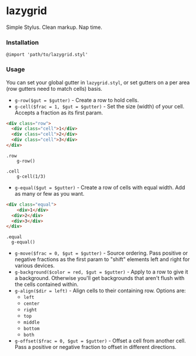 # lazygrid

Simple Stylus. Clean markup. Nap time.


### Installation

`@import 'path/to/lazygrid.styl'`


### Usage

You can set your global gutter in `lazygrid.styl`, or set gutters on a per area (row gutters need to match cells) basis.

- `g-row($gut = $gutter)` - Create a row to hold cells.
- `g-cell($frac = 1, $gut = $gutter)` - Set the size (width) of your cell. Accepts a fraction as its first param.

```html
<div class="row">
  <div class="cell">1</div>
  <div class="cell">2</div>
  <div class="cell">3</div>
</div>
```

```stylus
.row
	g-row()

.cell
	g-cell(1/3)
```

- `g-equal($gut = $gutter)` - Create a row of cells with equal width. Add as many or few as you want.

```html
<div class="equal">
	<div>1</div>
  <div>2</div>
  <div>3</div>
</div>
```

```stylus
.equal
  g-equal()
```

- `g-move($frac = 0, $gut = $gutter)` - Source ordering. Pass positive or negative fractions as the first param to "shift" elements left and right for various devices.
- `g-background($color = red, $gut = $gutter)` - Apply to a row to give it a background. Otherwise you'll get backgrounds that aren't flush with the cells contained within.
- `g-align($dir = left)` - Align cells to their containing row. Options are:
	- `left`
	- `center`
	- `right`
	- `top`
	- `middle`
	- `bottom`
	- `both`
- `g-offset($frac = 0, $gut = $gutter)` - Offset a cell from another cell. Pass a positive or negative fraction to offset in different directions.

